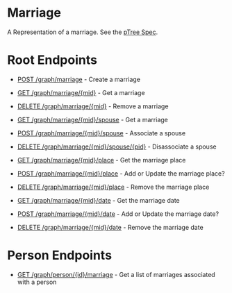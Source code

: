 # Marriage
A Representation of a marriage. See the [pTree Spec](https://github.com/genealogysystems/ptree/blob/master/spec/marriage.md).

# Root Endpoints

* [POST /graph/marriage](post_marriage.md) - Create a marriage
* [GET /graph/marriage/{mid}](get_marriage_mid.md) - Get a marriage
* [DELETE /graph/marriage/{mid}](delete_marriage_mid.md) - Remove a marriage

* [GET /graph/marriage/{mid}/spouse](get_marriage_mid_spouse.md) - Get a marriage
* [POST /graph/marriage/{mid}/spouse](post_marriage_mid_spouse.md) - Associate a spouse
* [DELETE /graph/marriage/{mid}/spouse/{pid}](delete_marriage_mid_spouse_pid.md) - Disassociate a spouse

* [GET /graph/marriage/{mid}/place](get_marriage_mid_place.md) - Get the marriage place
* [POST /graph/marriage/{mid}/place](post_marriage_mid_place.md) - Add or Update the marriage place?
* [DELETE /graph/marriage/{mid}/place](delete_marriage_mid_place.md) - Remove the marriage place

* [GET /graph/marriage/{mid}/date](get_marriage_mid_date.md) - Get the marriage date
* [POST /graph/marriage/{mid}/date](post_marriage_mid_date.md) - Add or Update the marriage date?
* [DELETE /graph/marriage/{mid}/date](delete_marriage_mid_date.md) - Remove the marriage date

# Person Endpoints

* [GET /graph/person/{id}/marriage](get_person_id_marriage.md) - Get a list of marriages associated with a person
